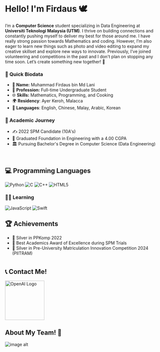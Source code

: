 # Hello! I'm Firdaus 🕊

I’m a **Computer Science** student specializing in Data Engineering at **Universiti Teknologi Malaysia (UTM)**. I thrive on building connections and constantly pushing myself to deliver my best for those around me. I have really strong passion towards Mathematics and coding. However, I’m also eager to learn new things such as photo and video editing to expand my creative skillset and explore new ways to innovate. Previously, I've joined volunteering and competitions in the past and I don't plan on stopping any time soon. Let’s create something new together! 🤍

### 📝 Quick Biodata

- 🌟 **Name:** Muhammad Firdaus bin Md Lani
- 💼 **Profession:** Full-time Undergraduate Student
- 🌐 **Skills:** Mathematics, Programming, and Cooking 
- 🌍 **Residency**: Ayer Keroh, Malacca 
- 💬 **Languages**: English, Chinese, Malay, Arabic, Korean

### 🏫 Academic Journey

- ✍️ 2022 SPM Candidate (10A's)
- 🏅 Graduated Foundation in Engineering with a 4.00 CGPA
- 🏛️ Pursuing Bachelor's Degree in Computer Science (Data Engineering)

<br>

## 💻 Programming Languages
![Python](https://img.shields.io/badge/python-3670A0?style=for-the-badge&logo=python&logoColor=ffdd54)
![C](https://img.shields.io/badge/c-%2300599C.svg?style=for-the-badge&logo=c&logoColor=white)
![C++](https://img.shields.io/badge/c++-%2300599C.svg?style=for-the-badge&logo=c%2B%2B&logoColor=white)
![HTML5](https://img.shields.io/badge/html5-%23E34F26.svg?style=for-the-badge&logo=html5&logoColor=white)

### 👨‍🎓 Learning
![JavaScript](https://img.shields.io/badge/javascript-%23323330.svg?style=for-the-badge&logo=javascript&logoColor=%23F7DF1E)
![Swift](https://img.shields.io/badge/swift-F54A2A?style=for-the-badge&logo=swift&logoColor=white)


## 🏆 Achievements

- 🥈 Silver in PPKomp 2022
- 📖 Best Academics Award of Excellence during SPM Trials
- 🥈 Silver in Pre-University Matriculation Innovation Competition 2024 (PIITRAM)

#

## 📞 Contact Me! 

<a href="https://www.youtube.com/channel/UC1BNhZyeLEpK76aLuAbof4g" target="_blank">
  <img src="https://img.shields.io/badge/YouTube-%23FF0000.svg?style=for-the-badge&logo=YouTube&logoColor=white" alt="OpenAI Logo" width="130" height="auto">
</a>


## About My Team! 🤝
![image alt](https://github.com/user-attachments/assets/3208db41-931a-4488-be4a-0653b6a82ff6)
